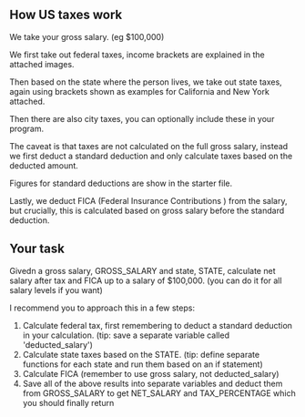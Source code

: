 
## How US taxes work

We take your gross salary. (eg $100,000)

We first take out federal taxes, income brackets are explained in the attached images.

Then based on the state where the person lives, we take out state taxes, again using brackets shown as examples for California and New York attached.

Then there are also city taxes, you can optionally include these in your program.

The caveat is that taxes are not calculated on the full gross salary, instead we first deduct a standard deduction and only calculate taxes based on the deducted amount.

Figures for standard deductions are show in the starter file.

Lastly, we deduct FICA (Federal Insurance Contributions ) from the salary, but crucially, this is calculated based on gross salary before the standard deduction.

## Your task

Givedn a gross salary, GROSS_SALARY and state, STATE, calculate net salary after tax and FICA up to a salary of $100,000. (you can do it for all salary levels if you want)

I recommend you to approach this in a few steps:

1. Calculate federal tax, first remembering to deduct a standard deduction in your calculation. (tip: save a separate variable called 'deducted_salary')
2. Calculate state taxes based on the STATE. (tip: define separate functions for each state and run them based on an if statement)
3. Calculate FICA (remember to use gross salary, not deducted_salary)
4. Save all of the above results into separate variables and deduct them from GROSS_SALARY to get NET_SALARY and TAX_PERCENTAGE which you should finally return